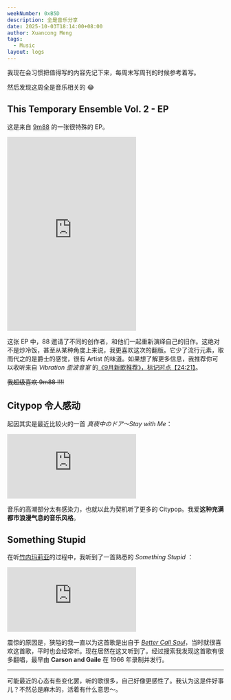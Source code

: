 ```yaml
---
weekNumber: 0xB5D
description: 全是音乐分享
date: 2025-10-03T18:14:00+08:00
author: Xuancong Meng
tags:
  - Music
layout: logs
---
```


我现在会习惯把值得写的内容先记下来，每周末写周刊的时候参考着写。

然后发现这周全是音乐相关的 😂

## This Temporary Ensemble Vol. 2 - EP

这是来自 [9m88](https://9m88.co/) 的一张很特殊的 EP。

<iframe allow="autoplay *; encrypted-media *;" frameborder="0" height="450" style="overflow:hidden;background:transparent;" sandbox="allow-forms allow-popups allow-same-origin allow-scripts allow-storage-access-by-user-activation allow-top-navigation-by-user-activation" src="https://embed.music.apple.com/cn/album/this-temporary-ensemble-vol-2-ep/1836073610"></iframe>

这张 EP 中，88 邀请了不同的创作者，和他们一起重新演绎自己的旧作。这绝对不是炒冷饭，甚至从某种角度上来说，我更喜欢这次的翻版。它少了流行元素，取而代之的是爵士的感觉，很有 Artist 的味道。如果想了解更多信息，我推荐你可以收听来自 *Vibration 歪波音室* 的[《9月新歌推荐》，标记时点【24:21】](https://xyzfm.link/s/FVePAc)。

~~我超级喜欢 9m88 !!!!~~

## Citypop 令人感动

起因其实是最近比较火的一首 _真夜中のドア〜Stay with Me_：

<iframe allow="autoplay *; encrypted-media *;" frameborder="0" height="150" style="overflow:hidden;background:transparent;" sandbox="allow-forms allow-popups allow-same-origin allow-scripts allow-storage-access-by-user-activation allow-top-navigation-by-user-activation" src="https://embed.music.apple.com/cn/album/%E7%9C%9F%E5%A4%9C%E4%B8%AD%E3%81%AE%E3%83%89%E3%82%A2-stay-with-me/1457964469?i=1457964473"></iframe>

音乐的高潮部分太有感染力，也就以此为契机听了更多的 Citypop。我爱**这种充满都市浪漫气息的音乐风格**。

## Something Stupid

在听[竹内玛莉亚](https://zh.wikipedia.org/wiki/%E7%AB%B9%E5%85%A7%E7%91%AA%E8%8E%89%E4%BA%9E)的过程中，我听到了一首熟悉的 _Something Stupid_ ：

<iframe allow="autoplay *; encrypted-media *;" frameborder="0" height="150" style="overflow:hidden;background:transparent;" sandbox="allow-forms allow-popups allow-same-origin allow-scripts allow-storage-access-by-user-activation allow-top-navigation-by-user-activation" src="https://embed.music.apple.com/cn/album/something-stupid/1541673202?i=1541673210"></iframe>

震惊的原因是，狭隘的我一直以为这首歌是出自于 [*Better Call Saul*](https://breakingbad.fandom.com/wiki/Something_Stupid)，当时就很喜欢这首歌，平时也会经常听。现在居然在这又听到了。经过搜索我发现这首歌有很多翻唱，最早由 **Carson and Gaile** 在 1966 年录制并发行。

---

可能最近的心态有些变化罢，听的歌很多，自己好像更感性了。我认为这是件好事儿？不然总是麻木的，活着有什么意思～。
